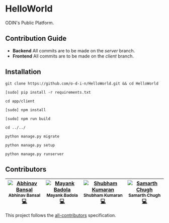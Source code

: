 # HelloWorld
ODIN's Public Platform.

## Contribution Guide
* **Backend**
  All commits are to be made on the _server_ branch.
* **Frontend**
  All commits are to be made on the _client_ branch.

## Installation
```
git clone https://github.com/o-d-i-n/HelloWorld.git && cd HelloWorld
```
```
[sudo] pip install -r requirements.txt
```
```
cd app/client
```
```
[sudo] npm install
```
```
[sudo] npm run build
```
```
cd ../../
```
```
python manage.py migrate
```
```
python manage.py setup
```
```
python manage.py runserver
```

## Contributors
<!-- Contributors START
Abhinav_Bansal ab-decoded https://github.com/ab-decoded code
Mayank_Badola mbad0la https://github.com/mbad0la code
Shubham_Kumaran shubhamkrm https://github.com/shubhamkrm code
Samarth_Chugh samakha https://github.com/samakha code
Contributors END -->
<!-- Contributors table START -->
| [![Abhinav Bansal](https://avatars.githubusercontent.com/ab-decoded?s=100)<br /><sub>Abhinav Bansal</sub>](https://github.com/ab-decoded)<br />[💻](https://github.com/mbad0la/HelloWorld/commits?author=ab-decoded) | [![Mayank Badola](https://avatars.githubusercontent.com/mbad0la?s=100)<br /><sub>Mayank Badola</sub>](https://github.com/mbad0la)<br />[💻](https://github.com/mbad0la/HelloWorld/commits?author=mbad0la) | [![Shubham Kumaran](https://avatars.githubusercontent.com/shubhamkrm?s=100)<br /><sub>Shubham Kumaran</sub>](https://github.com/shubhamkrm)<br />[💻](https://github.com/mbad0la/HelloWorld/commits?author=shubhamkrm) | [![Samarth Chugh](https://avatars.githubusercontent.com/samakha?s=100)<br /><sub>Samarth Chugh</sub>](https://github.com/samakha)<br />[💻](https://github.com/mbad0la/HelloWorld/commits?author=samakha) |
| :---: | :---: | :---: | :---: |
<!-- Contributors table END -->
This project follows the [all-contributors](https://github.com/kentcdodds/all-contributors) specification.
